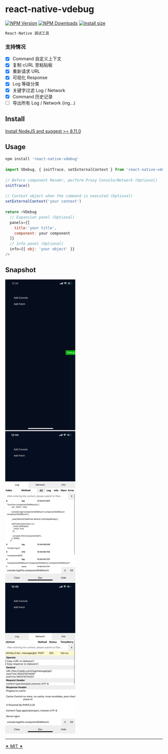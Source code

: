 # react-native-vdebug


[![NPM Version](http://img.shields.io/npm/v/react-native-vdebug.svg?style=flat)](https://www.npmjs.org/package/react-native-vdebug)
[![NPM Downloads](https://img.shields.io/npm/dm/react-native-vdebug.svg?style=flat)](https://npmcharts.com/compare/react-native-vdebug?minimal=true)
[![install size](https://packagephobia.now.sh/badge?p=react-native-vdebug)](https://packagephobia.now.sh/result?p=react-native-vdebug)


`React-Native 调试工具`

### 支持情况
- [x] Command 自定义上下文
- [x] 复制 cURL 至粘贴板
- [x] 重新请求 URL
- [x] 可视化 Response
- [x] Log 等级分类
- [x] 关键字过滤 Log / Network
- [x] Command 历史记录
- [ ] 导出所有 Log / Network (ing...)

## Install

[Install NodeJS and suggest >= 8.11.0](https://nodejs.org/zh-cn/)

## Usage

```JavaScript
npm install 'react-native-vdebug'

import VDebug, { initTrace, setExternalContext } from 'react-native-vdebug';

// Before component Render, perform Proxy Console/Network (Optional)
initTrace()

// Context object when the command is executed (Optional)
setExternalContext('your context')

return <VDebug 
  // Expansion panel (Optional)
  panels={[
    title:'your title',
    component: your component
  ]} 
  // Info panel (Optional)
  info={{ obj: 'your object' }} 
/>

```

## Snapshot

<img src="./snapshot/79tx5-qew2r.gif" />
<br />
<img src="./snapshot/abovz-11w3r.jpg" />
<br />
<img src="./snapshot/aka6s-nqpkq.jpg" />
<br />

-------------------

[✶ MIT ✶](./LICENSE)